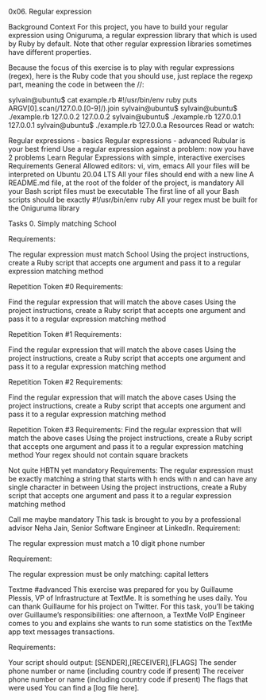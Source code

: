 0x06. Regular expression

Background Context For this project, you have to build your regular expression using Oniguruma, a regular expression library that which is used by Ruby by default. Note that other regular expression libraries sometimes have different properties.

Because the focus of this exercise is to play with regular expressions (regex), here is the Ruby code that you should use, just replace the regexp part, meaning the code in between the //:

sylvain@ubuntu$ cat example.rb #!/usr/bin/env ruby puts ARGV[0].scan(/127.0.0.[0-9]/).join sylvain@ubuntu$ sylvain@ubuntu$ ./example.rb 127.0.0.2 127.0.0.2 sylvain@ubuntu$ ./example.rb 127.0.0.1 127.0.0.1 sylvain@ubuntu$ ./example.rb 127.0.0.a Resources Read or watch:

Regular expressions - basics Regular expressions - advanced Rubular is your best friend Use a regular expression against a problem: now you have 2 problems Learn Regular Expressions with simple, interactive exercises Requirements General Allowed editors: vi, vim, emacs All your files will be interpreted on Ubuntu 20.04 LTS All your files should end with a new line A README.md file, at the root of the folder of the project, is mandatory All your Bash script files must be executable The first line of all your Bash scripts should be exactly #!/usr/bin/env ruby All your regex must be built for the Oniguruma library

Tasks 0. Simply matching School

Requirements:

The regular expression must match School Using the project instructions, create a Ruby script that accepts one argument and pass it to a regular expression matching method

Repetition Token #0
Requirements:

Find the regular expression that will match the above cases Using the project instructions, create a Ruby script that accepts one argument and pass it to a regular expression matching method

Repetition Token #1
Requirements:

Find the regular expression that will match the above cases Using the project instructions, create a Ruby script that accepts one argument and pass it to a regular expression matching method

Repetition Token #2
Requirements:

Find the regular expression that will match the above cases Using the project instructions, create a Ruby script that accepts one argument and pass it to a regular expression matching method

Repetition Token #3 Requirements:
Find the regular expression that will match the above cases Using the project instructions, create a Ruby script that accepts one argument and pass it to a regular expression matching method Your regex should not contain square brackets

Not quite HBTN yet mandatory Requirements:
The regular expression must be exactly matching a string that starts with h ends with n and can have any single character in between Using the project instructions, create a Ruby script that accepts one argument and pass it to a regular expression matching method

Call me maybe mandatory This task is brought to you by a professional advisor Neha Jain, Senior Software Engineer at LinkedIn.
Requirement:

The regular expression must match a 10 digit phone number

Requirement:

The regular expression must be only matching: capital letters

Textme #advanced This exercise was prepared for you by Guillaume Plessis, VP of Infrastructure at TextMe. It is something he uses daily. You can thank Guillaume for his project on Twitter.
For this task, you’ll be taking over Guillaume’s responsibilities: one afternoon, a TextMe VoIP Engineer comes to you and explains she wants to run some statistics on the TextMe app text messages transactions.

Requirements:

Your script should output: [SENDER],[RECEIVER],[FLAGS] The sender phone number or name (including country code if present) The receiver phone number or name (including country code if present) The flags that were used You can find a [log file here].

